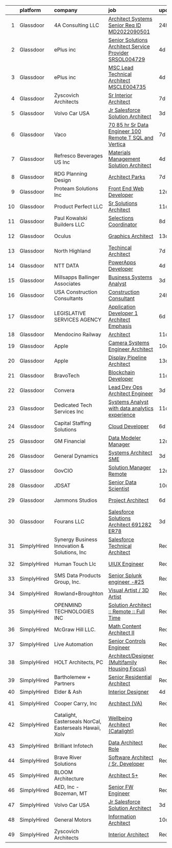 

|    | platform    | company                                                 | job                                                                                                                                                                                                                                                                                                                                                                                                                                                                                                                                                                                                                                                                                                                                                                                                                                                                                                                                                                                                                                                                                                                                                                                                                                                                                                                                                                                                                                                                                                                                     | update_time   | location         |
|---:|:------------|:--------------------------------------------------------|:----------------------------------------------------------------------------------------------------------------------------------------------------------------------------------------------------------------------------------------------------------------------------------------------------------------------------------------------------------------------------------------------------------------------------------------------------------------------------------------------------------------------------------------------------------------------------------------------------------------------------------------------------------------------------------------------------------------------------------------------------------------------------------------------------------------------------------------------------------------------------------------------------------------------------------------------------------------------------------------------------------------------------------------------------------------------------------------------------------------------------------------------------------------------------------------------------------------------------------------------------------------------------------------------------------------------------------------------------------------------------------------------------------------------------------------------------------------------------------------------------------------------------------------|:--------------|:-----------------|
|  1 | Glassdoor   | 4A Consulting  LLC                                      | [Architect Systems   Senior  Req ID  MD2022090501 ](https://www.glassdoor.com/partner/jobListing.htm?pos=127&ao=1110586&s=58&guid=0000018311b5d8c49a9ced67cf0b0d54&src=GD_JOB_AD&t=SR&vt=w&ea=1&cs=1_7b61e46f&cb=1662449474132&jobListingId=1008118655197&cpc=C4A69CCDBB3B9599&jrtk=3-0-1gc8rbm7ojm5o801-1gc8rbm8a2cgp000-ac0088144f261ed5--6NYlbfkN0BGCizsxE9aitO1vUpkCOkNjA4khoJ4428dqsWOkAa76xwerZKu-0wJEG9hz03oHvEiocMmCqk0OIWqrvbqU89P_Nk0sRkvRcCMBjaOqU8zsnzxBSIilXQ5rGcvlisutSrVImusP7DS61mHQQ-05lLYXHc1befoy7H3xL3UvLZZLL1IVE3w4HJyZrewOpIVO3LoN77SucfrkuyTz1pdq9_dJeNjOXOxnmEDHDVFlZHNTGH5sQJyqkvmkrZWS7r2d3nDdPEkGYlOvI8-EETKqF6v-tS8vJXSmbdvkKnW3IgL6BJTa-FIJGusMLwTDtG8goL7g-ZuQO7cDk09xpx9nC3gAt2-GligEpp3K1Zc3ZHpsptHHhzgDqehUdxQbDhqKDOTDIO7We6CdPhmX8g8TyHX3i_Voe3WBT9Swz2qvoeV2Zn2fo-SG5m25llrFFc0Q05h7oXJaM7uXH3f6L4h0ibwGQWx1Rkg8J6DXpdJk_sZmzvf70Bef8axegR9QK4v0JVlGH5p87h4ag%3D%3D)                                                                                                                                                                                                                                                                                                                                                                                                                                                                                                                                                                                                                                | 24h           | Baltimore, MD    |
|  2 | Glassdoor   | ePlus inc                                               | [Senior Solutions Architect  Service Provider    SRSOL004729](https://www.glassdoor.com/partner/jobListing.htm?pos=121&ao=1110586&s=58&guid=0000018311b5d8c49a9ced67cf0b0d54&src=GD_JOB_AD&t=SR&vt=w&ea=1&cs=1_7055e144&cb=1662449474132&jobListingId=1008111374659&cpc=334ABAF5D42DC775&jrtk=3-0-1gc8rbm7ojm5o801-1gc8rbm8a2cgp000-9cc023c7b90bbf1b--6NYlbfkN0B4q5ZfxtiYuHthRCrlNTaH3IgnRrb9iipLWN6eJD-7mZ_ik5fnnuNKhefJl6Hd361zlzf3QU9X6Q1cuA5UIKmYJlr5uAAofD6NWvPKtuP3MY4dzC-I1UU-MfhvV_T8kXT1w2DHu2Y_39IjfekKBIiO0WXovAeHeJbYIfBVfqBNi3GAZua65LgYW03XIbQSkME1HTjKrNdb18NsmQ54ey2Hmtdv5kE74-QMayg9g9ohxIIsIpDxczo7z2LN-_p0dxaiOh9Vgxj1mxzBQO8GwH2VMSTjvIjKmbrCKYMcUFxIq-b3X1hAmvQ7j5gHCe4sdCFLE2jfHSHyGDN9A_u0yx2C_DtwvJbwHIErsImmx0iLq_Rjldgu3DR5xbJV0DwkOswR-tNxhayxWUGEC1PenNw5jOM-W0Em0O7E9kAa6PdmUhCjmaaylDkcepfw5I5hoFT3efvRFT_kCqF-Omn8f4ow7ayGPEXRtvlPo1Vis8hFDTtmoqbtAZ6Uwrnix1lI7WVXUORKVJ_7GojT5SU1Qi5KJuPkNv5QRz8s_8uwFUqeBTR0z8hc2Hls5h0Bslzs2R8%3D)                                                                                                                                                                                                                                                                                                                                                                                                                                                                                                                                                                    | 4d            | Remote           |
|  3 | Glassdoor   | ePlus inc                                               | [MSC Lead Technical Architect   MSCLE004735](https://www.glassdoor.com/partner/jobListing.htm?pos=119&ao=1110586&s=58&guid=0000018311b5d8c49a9ced67cf0b0d54&src=GD_JOB_AD&t=SR&vt=w&ea=1&cs=1_bae05553&cb=1662449474132&jobListingId=1008111370798&cpc=334ABAF5D42DC775&jrtk=3-0-1gc8rbm7ojm5o801-1gc8rbm8a2cgp000-2bb8181d91120fcb--6NYlbfkN0B4q5ZfxtiYuHthRCrlNTaH3IgnRrb9iipLWN6eJD-7mZ_ik5fnnuNKhefJl6Hd361zlzf3QU9X6V29Ip3QCw7trucpkv3ynzfhAJuVSdUO61W7pwcgG_13199poUquxtLW2X66B9R92M_jYvXQG082_8fKk-3WEHUJDvwwStRwspksEAob3uYo3uID5eKP7K9-ibvcPvDNG3P9kFHnhJ3DAHq2TTHbAeB_c5X1hI25WJpH35LcQkStXVC-vhq8RP3EHufX0HBDgz_iW6F9xVlXjghpALz4FN7Gaza6JVS3UlY1H2gKH44PsjjHNVkNfMtVhz8zerWK-TmgHl48jCofLFOzi7PWZl2XbiRx6OLeb-IUhatMuzvnybyFZ_wrz4o1WJOm8ISOKP0mfHSvZmY3W6rGE2DtoKoXTF9zPwAhjyQOrGoTIC7fqTIh9Ljo-pNv-Kzh6QMXf3ULWlhg687GPpzj4fIBf_x4d54925k8rP9g7NCD3lhtpQUjn5G-patbFqFsmwp53B_Rtgl8ymgaGg_KE09kbejuzz2nhXMeZPQnSmS_5DSV)                                                                                                                                                                                                                                                                                                                                                                                                                                                                                                                                                                                                   | 4d            | Remote           |
|  4 | Glassdoor   | Zyscovich Architects                                    | [Sr  Interior Architect](https://www.glassdoor.com/partner/jobListing.htm?pos=102&ao=1110586&s=58&guid=0000018311b5d8c49a9ced67cf0b0d54&src=GD_JOB_AD&t=SR&vt=w&ea=1&cs=1_aa66f710&cb=1662449474130&jobListingId=1008100966035&cpc=4EC7343FD7303E84&jrtk=3-0-1gc8rbm7ojm5o801-1gc8rbm8a2cgp000-bd70ce31e6c5a3ea--6NYlbfkN0A-cCLwqDCxWDl5XOvDXmRd_jo8w6VlaaYLlS1nNaGWYIHT3B26eUxgXCvOzkyBeN8neCow_QBeaJsRRK-rDa9Z8_yIh5j57G2QazWsXaYbohsW8rWre7umyBS_VN_PENXLAILfQadgSQs8YcswxEoeqQTkLJQNGSXRV93iK2A6EkMTt0gb6A-ohaDN33412ODkgaQwR2jn5sjCbYO5ssylKUl4GBj0Dn__pMdDw_lmLgAjdtIf9SJ3QNfn0jDjb8OBO6M7e3KAGs9EHvOpN8mA3wDyE3ndM-_Cl_BdWh8z5eZZXD7bRrj8hMdUG7TMiZuVbvttfJKVoObLgtD96qrCJCRfXSlozbPDVX5pGUv3tAN4IunbuM6KzqJteM0yPNN_uKhMcAWznJpjTbhMynC5-sxubvIj5TaOJ_Mxwb6y31wqVjKfrrW1Tx1fr0UVP3_Z_9kQqKraWCMmiYaG18zZboP1V2F1gQqhH1bpXlY3lHwt92O5aM3oci2AHjGQF1Bbp8pDhgbOog%3D%3D)                                                                                                                                                                                                                                                                                                                                                                                                                                                                                                                                                                                                                                                           | 7d            | Miami, FL        |
|  5 | Glassdoor   | Volvo Car USA                                           | [Jr Salesforce Solution Architect](https://www.glassdoor.com/partner/jobListing.htm?pos=107&ao=1110586&s=58&guid=0000018311b5d8c49a9ced67cf0b0d54&src=GD_JOB_AD&t=SR&vt=w&ea=1&cs=1_7021ddbb&cb=1662449474130&jobListingId=1008114221321&cpc=F793441F64F6F721&jrtk=3-0-1gc8rbm7ojm5o801-1gc8rbm8a2cgp000-8895955db7092102--6NYlbfkN0AO-lx13pzomzdSppJUWL3QXsQT8oyFk4U4LWH8QC50Ctogpds75WzduLbwVCt0i-ZrUHt8k36owMUDCSV4qAr0CS75ll3MzvkkwJvSla3IzsC9_BvG2WEVBRbb8LPcOz-eyID65ahjECUD7PQLg-FmCtFYjODmk0gFBA9DIh81l81LtSj1WxXyRmR4_sn95lB3HeP58QLCOvuwRYtq9LMh-z8XcPZ7ddFrIeUQPsszW4NsY3_mYPme4m17zkAyWEdK7GYwWoHb_Dc7BFg-J47PWVbwauV0PfA6bXS6DCodz492GIr4iqeg0zMRIc9UBXVVJqQ8BnAZvuPOPu8FRfkBfYk3uqgqIlDmb_9MastJFWjROfiAnPHtlYI4edPFQCIBDH1YqdTqaaAvL_MDVDhT_WZUPHBwlYlW0RjEVxmqsvANTEe3jWSDpk_lemmP1DKbXOGWfL-psKqth_Hioj9tG6RntM9EwZgM1vbu_7O60ZdMJ-U2YKmdlbwynpLcQRi4isSCcO5OSA%3D%3D)                                                                                                                                                                                                                                                                                                                                                                                                                                                                                                                                                                                                                                                 | 3d            | Mahwah, NJ       |
|  6 | Glassdoor   | Vaco                                                    | [ 70 85 hr   Sr  Data Engineer   100  Remote   T SQL and Vertica](https://www.glassdoor.com/partner/jobListing.htm?pos=129&ao=1110586&s=58&guid=0000018311b5d8c49a9ced67cf0b0d54&src=GD_JOB_AD&t=SR&vt=w&ea=1&cs=1_d5d06152&cb=1662449474132&jobListingId=1008101353520&cpc=9908D8D4413DBB8A&jrtk=3-0-1gc8rbm7ojm5o801-1gc8rbm8a2cgp000-bfc715d4bf694800--6NYlbfkN0D_sybMACCpf9B-677oK5j6rPldVB6BlrVvFjO_o-GJZbzuF-qh4PxErFUqfUsv_6sv-BsVYuS3gSBGHr1ASNq0VBn9wtWQStmYY1UiWyZzftou7gPMPdfhI0MXqxvu7oS8pOEr3Uq_nLj0f9Uywu1A_ZDlBNsuQ7n2RQDjGCpV_-rEe-QRSibEZncs7YBsDbwRpuilbLnrRH21i7eKhlGVPHVRV7qxGyI2A7vxDKbbXGodaSY8ZTzY_IT26_G8Kb7g06KgRS4bcEQ2zlR10-9jCsw_v9OLt77CfprvlKTN8fA1wLwdaZTrJEeAMW0oTbHYUHzpHSBjk5Tqq6pGcA48cB-Y_4WMKCjE_qoulwjMnMxCXe1eNKqootKKUY_Ux-RF0FJ6AQpsQcIbV3Vwt9P19HrLdhtiga47Jtm_s3kcFvA4zJSQkoRh4qp-LxXoqcLqhtDtylLK5c-OMtNVmxeQtj5bNT6Vojidf94XoYaaCeZEre8RLTa4rzgLLbtGxZv2xXBSyo8v1H8b36Zppl1X__a90ri-HEvaWTHV7nfx7A%3D%3D)                                                                                                                                                                                                                                                                                                                                                                                                                                                                                                                                                                                  | 7d            | Atlanta, GA      |
|  7 | Glassdoor   | Refresco Beverages US Inc                               | [Materials Management Solution Architect](https://www.glassdoor.com/partner/jobListing.htm?pos=117&ao=1110586&s=58&guid=0000018311b5d8c49a9ced67cf0b0d54&src=GD_JOB_AD&t=SR&vt=w&ea=1&cs=1_00b4999a&cb=1662449474131&jobListingId=1008111129073&cpc=5E31031E1AFF45A7&jrtk=3-0-1gc8rbm7ojm5o801-1gc8rbm8a2cgp000-446e7da43406e933--6NYlbfkN0DMDY1qTfQxz99MOJLbk-KpCMDcUXWZYNY2SGFN9lIh-p_PgFrArmefurxRdqBxsZOA5Bf3Qb6q_N325jMdEP2w3ud8jZZ6MWFx0_BzjTC9euCzhYWX2ruFgW1Rud1kzb8RjkmEEgvdGDIwlbWZqX2u3HNfua2VXN45H7UINPpgtN_BwPAsWtwu3MR6fv7fDjIyUF2Y7DrAsMkcJ-VtR4DliElliq4lYtmhww5sA3F23xdbwfjADY_HzsWTs2IS0jx6ziZGqa0XiehDSUHmESA7rCiAAZwAhdgDDlSVndAyezYS_7kNuWKV1P_DFumWZp_gcrt3T6OkPLZRCd16SA3jr-1ySq_RSqZ13qu-QE4eN76e3wrNX5dV0LkTCRa67kGLRrO5kYbNkneag3vWQon3wbOpFR86VWEm1M2IBz0wMICMfHHOQr5HOaQ-s8ukMn1Z0xvJX33x1gpvWkjV4MDrQ9xq3xTQsjDtcU4Sd2E8AFW11xKMcByJfgTO5BGxeYC15cAkDlAf9GPzUyAEi8QjmjMvOQoZ72OoagjfcWL8rg%3D%3D)                                                                                                                                                                                                                                                                                                                                                                                                                                                                                                                                                                                                          | 4d            | Tampa, FL        |
|  8 | Glassdoor   | RDG Planning   Design                                   | [Architect   Parks](https://www.glassdoor.com/partner/jobListing.htm?pos=130&ao=1136043&s=58&guid=0000018311b5d8c49a9ced67cf0b0d54&src=GD_JOB_AD&t=SR&vt=w&cs=1_47d61e8e&cb=1662449474132&jobListingId=1008101695942&jrtk=3-0-1gc8rbm7ojm5o801-1gc8rbm8a2cgp000-4f60b3472fb9476b-)                                                                                                                                                                                                                                                                                                                                                                                                                                                                                                                                                                                                                                                                                                                                                                                                                                                                                                                                                                                                                                                                                                                                                                                                                                                      | 7d            | Des Moines, IA   |
|  9 | Glassdoor   | Proteam Solutions Inc                                   | [Front End Web Developer](https://www.glassdoor.com/partner/jobListing.htm?pos=122&ao=1110586&s=58&guid=0000018311b5d8c49a9ced67cf0b0d54&src=GD_JOB_AD&t=SR&vt=w&ea=1&cs=1_5ab8821e&cb=1662449474132&jobListingId=1008091137252&cpc=AF1E4A3695F490BE&jrtk=3-0-1gc8rbm7ojm5o801-1gc8rbm8a2cgp000-dd6c08faadf37115--6NYlbfkN0AEHyidsAqlM5jU6RNZv1Yf_D4e3sgfUyke_uMGTUdwuGEsMH9zTzauIRFeNPBJHlodDlTGyJUwJMFRv5zvDyW5FETHsrmkCkUYtva-hRvJGLvxjuYoJqYXkKy1qkxE8KcagxybYg020dSgpxPbynTTAIPFim1awQ0Ml2S4SrkakjOfn7Lanupn2-NlCEWa9EjvHA-dXFP45E4PFgaeO-4tbhKH2YyIiMxMC9KKvC2opecCROjpyzuLKykNvAfmzSgbDxk3cxOYOMSFhePTUH4Szig3TcrtRE4-55PC0mXJpQjH8qc0mnPNHispVcdRRse_B36-9zxjBbqE4J_kazLgWE2XviC00ybST7NaD6InaguKW5dMrL_z44BkPr-T2jknOZDYB9dcJbrqDGWQip_MYgzfMhmHmXsaRJ02rqagpvGQ4Z-8065gbUZKtLdZIkGY0-E6Ab3Wn6d6o1xEgIooZQrDZYwaX3gqlfcs_OZ7k_MXYbYAXcKgnFO17Y2GGYGxSVw4NhnJCA%3D%3D)                                                                                                                                                                                                                                                                                                                                                                                                                                                                                                                                                                                                                                                          | 12d           | Remote           |
| 10 | Glassdoor   | Product Perfect  LLC                                    | [Sr  Solutions Architect](https://www.glassdoor.com/partner/jobListing.htm?pos=110&ao=1110586&s=58&guid=0000018311b5d8c49a9ced67cf0b0d54&src=GD_JOB_AD&t=SR&vt=w&ea=1&cs=1_8ba0ecc5&cb=1662449474131&jobListingId=1008094626429&cpc=036CEF58F9688075&jrtk=3-0-1gc8rbm7ojm5o801-1gc8rbm8a2cgp000-9f5ae63940be29bf--6NYlbfkN0D15n6ArZDILYzaLS17ey_l48sIunGxDTdWFb4-hqD_rs1VCzvJP1hPnzavKSYGClu0Mw-rTpcL4_jex_MMwadaJIjfL_KtkMIUu-pRQZ3zIGltPUEbmcbEQz3veeB7_CnD-gD86OAQa789AvbfrbnSwS7hYejA0RndUjBEPrP8Cv0P4izKctpUQSz6faXYnC-k3InVxPbCfyTmWZ-koJ76eqHezLtFKdIpOX40gTRl3zjgAiaFZbiWsB4eNmGYJq6veXx4P0h4CCgNtPbZfJ_LYIgNIbtFNJ8KJzHkGoz55UV6LTps1eKLxCYEAdQPEEn8ARYXv-pUP6UzhS4MfhTTpG9O-oUiCgBxwYpUFvhX7OmwVSDxwD6lBaCaXmLJkLNlhdpjvdBIfBBeizF_RlcX442bHrLpYGg8SpmT-YuJfIh3mzmLdfAXjNJV1VPcLZyaSfEPIaSCg-pomVbbePPy8G_8wEGiAQvz4SV-uc3pMpjURxqeow2yNqKPJ0lta5E%3D)                                                                                                                                                                                                                                                                                                                                                                                                                                                                                                                                                                                                                                                                        | 11d           | Remote           |
| 11 | Glassdoor   | Paul Kowalski Builders  LLC                             | [Selections Coordinator](https://www.glassdoor.com/partner/jobListing.htm?pos=108&ao=1110586&s=58&guid=0000018311b5d8c49a9ced67cf0b0d54&src=GD_JOB_AD&t=SR&vt=w&ea=1&cs=1_deb7f439&cb=1662449474131&jobListingId=1008099502045&cpc=23F39E5DB52D8DE4&jrtk=3-0-1gc8rbm7ojm5o801-1gc8rbm8a2cgp000-d9576f35535fa12d--6NYlbfkN0BxGkuLrWDukVWZGWLmjFM4dT7tOdFa_h2zDJzyDc-2xlS1PA3IjXkkI3VdUX3D2aUaSreI56iaEq7hv7Oys77Ek4rtFlbrx_v0kPEtxp9sJ9W4XeP4HWv2ux3Wl8eyOtRlUro8lmk7dUzWPypenWMZB2BJfEuuQL40zeBlptkjMxx_14h712hrXzDv0EZP8Nyp4TiCX_jx3XNXnMr7xZT9Fjb0ptqz5TWcAAvwKnmQx0mw41du1t9dtV32s21-7LkaXwTEBIzZXsP-MYKbPnsIjTOeecEuhyd72VXyJ9igc5W5I_ostPImtb3s-_0eGBOkXQrt2cOe-UWKWH8Fsy6L-tcYQpe5ZSgtdcOcYRvUwfeZ66CPe2-VHAB2kBTI79YzLiD1bqD5hOO5TRKIKnHmrHZqjlu-OsoAHYGSuIABk1Us3uF5MrpP4zRKVg0I9F_BZZzQJOkq4OMJX1pjSZwv9KZjg-u_9vByaX-n3lIwvgGnsTbMap0YtSj0LISHArqYVJYRktcBhg%3D%3D)                                                                                                                                                                                                                                                                                                                                                                                                                                                                                                                                                                                                                                                           | 8d            | Charlotte, NC    |
| 12 | Glassdoor   | Oculus                                                  | [Graphics Architect](https://www.glassdoor.com/partner/jobListing.htm?pos=120&ao=1110586&s=58&guid=0000018311b5d8c49a9ced67cf0b0d54&src=GD_JOB_AD&t=SR&vt=w&cs=1_6055812c&cb=1662449474131&jobListingId=1008089729840&cpc=1CBFC3E34E2A31FF&jrtk=3-0-1gc8rbm7ojm5o801-1gc8rbm8a2cgp000-06593c3a392653bc--6NYlbfkN0DYl4UJW4r1Vl7FEn6T9F-rD9lpC-0oMJVSiWjK_MGUd8e8cHXcpv6KPyjLHZEfqkV4p65aMquXS3afkTk8QD09_mW6sRPpnPu8dWx8qLY4Jb39NsmxEXdcSuM54o3GTpnivYC9XaV1LzuAwDQGUinCnZ-ykaK7egvDEv6nrwYf-D6fb98hz2pyXr06d2qTXJHa1cQQZfJaCX8t5RCqxWfzk5NTkajGlRyZLgzVBVTSxiOCAwGyLxtBRdnJ0DYHykl5_8KwJQXqyUYdu_dyAQxVDthj5Le4U8OvqCOL9FfIIiTkpzuUCO2NH4v6c0R5u6sOzYM-TuafY_i62lqygUPGmPbmMRril_2OO6gsnG_GGHtcNYhbyVXM2cOvPQ9xTJiyTtwNZYxpE2FowTmpL9oCmquf63p7g0iNC3XXamQc6Sql8SW_LfIyoeBmVTRIyWJlL4Ymi9bftMqxCUbbD88XYOK8nswwwmCtC6R0k1gOFxQ3bWYSgOQEm-64TyVGiTW5LtbuOmg7giteps49Z2cfPiE_opf68f47NFW49VnhJGYNOwVOQNIiUSiHIEd-bUltE-smLkib5u7YLJJkVpMx689LRvA0Yb05ZAzRoSbNpieLlTLjubmmonO5X0Kl15RkZdUJDERyI3bQiJH8-fY2JARy5uiOkf8MwyitE_2ztTOgYDEt-OUbBCjeMAfASyjFSDabP92TFEUlFDI-OtrwZJ2xM7eRigxT-Ej7DMqZ1LAanEvpbGzHl01_aDbWvOoNkzqE0lTZx9tc05Z7fc9i84q6hxPwNnpHiL8XO-z0S9IGwvSmNlYa5uj8Dr5SlGLyt7hLl6fOLvJvcx_2inZnzsR23PNAUyzMTxcGQdbV-mrkBDfs5MOS5trMBcq1JpLtzYKq2525yStNjF6nRKy1IpgXTZVY-IAvX3niPxi8t1WZkUBDAjCBMD9Eqsrhjrd5SZYPfti8lkCqzJc4XYPdV4FGSyslkWF67hDLFsC-HIR3uvTAL6TcLOyEBarHA6W3X9_Nr_1-M7fFtl3DP9oty2UgWc4_IOi7_8nhM3BBWWwrEuzfAbgc_mBQxsGQEBU%3D)                                                                                  | 13d           | Redmond, WA      |
| 13 | Glassdoor   | North Highland                                          | [Techincal Architect](https://www.glassdoor.com/partner/jobListing.htm?pos=113&ao=1110586&s=58&guid=0000018311b5d8c49a9ced67cf0b0d54&src=GD_JOB_AD&t=SR&vt=w&ea=1&cs=1_27b8e91b&cb=1662449474131&jobListingId=1008101512850&cpc=C63BD00756FD6F58&jrtk=3-0-1gc8rbm7ojm5o801-1gc8rbm8a2cgp000-5a969d07a62f97b2--6NYlbfkN0DPcmXB2amxZraHSmo0hoPmuCS-O4LhIRacQ6rOWPkkcbX_TTieFwWJnT8qnFj-X-ktCu3Hm5qwYiFBsDilA6rQWhHku6RJi5yKSpa-OY24xTaUFk4lPvoZRUL1hC2B4M8JD_kCt_gXXHJwLlT3QfbuGvV1C7WK12OlSJey0iNY19pSIU_FOcDXvheH5ahEosv_bIN05Lwk-jPjInTJNNCLGVJYr1tHxDeuR0FOMZV9kr2YZqg_p9IvBLmSrkaLAWO-r24ea10dou4nTaNptDA3vFHZYCaMOEGA74W1Tpl2eRUPS1tsad9mCpOPpLDF5s0S5Fz0s64EO7G9_ePw_sbXP5DcQPowe7tLs8ZZpc4vfRhhVXXPlXXRtKXYcyvxjy0Ug-IDIraqtguTk2Kr1S0Bi_Oh2ai6xsrTMvWM7BHa_-IzF_5WyKsis710oOV3IeG1Cgu_l3QBFAvLDDKmpBC18Wij1jOkm_Pp2dAx0Vil0aQe4YWBF6B8YGsTlp9Q9MM%3D)                                                                                                                                                                                                                                                                                                                                                                                                                                                                                                                                                                                                                                                                            | 7d            | Atlanta, GA      |
| 14 | Glassdoor   | NTT DATA                                                | [PowerApps Developer](https://www.glassdoor.com/partner/jobListing.htm?pos=114&ao=1110586&s=58&guid=0000018311b5d8c49a9ced67cf0b0d54&src=GD_JOB_AD&t=SR&vt=w&ea=1&cs=1_403d5e6f&cb=1662449474131&jobListingId=1008111378738&cpc=EA19F5B90D514204&jrtk=3-0-1gc8rbm7ojm5o801-1gc8rbm8a2cgp000-cedc514b4803c38b--6NYlbfkN0DS5B6hYMvOegcHE98QLkTbjopye3yCAShDnYuFrYweB2YYYyzNi0CH0Ws7YwvT3sSX1N7nLKN9DOVgaGnId8hzxs0KcGwKO56ssvc5UYea8QEN2w6Kr9lc-s9uQtCnNYnW_XpVikgtDKM6ydOn5vbd2nmUIqwLB2csHqJXj0YQznRbH9H8lILS3gVA8roA4Ge-CCyTK_fHf7em6ph7ZvyHDofnf3lHsgTMtbgoxmS7vvpv2h083QCHTAbq3ATKCzKOM020TT9giu5SrOFG7t-J40IMhWnVy2zUAaRxy6XNAnumc7U0uBrN7wGMHbWpH3m-9OeEo5l3qQtmcmKvaeCZ2tO-SbhLFOwRhQV4Qp4vfrSSVBqSueHgGqwtEK6EJh8a_5gZyZjtpt8ikxeUDJrryicxSm4faFl7Zl1dur0mlBSEwsnvvLHSwIRyF3e-qVLMZGLtkxGhtMaWlPYdRV0wYxKe4_PMmIwp0jCWVpfCGT_DthnZTzVtrzSM-P24P2ZZEtF9ZrIBfAkDyguhRJcpivn69SUXzgUkm1fplSTuLTMgYAEyugIg)                                                                                                                                                                                                                                                                                                                                                                                                                                                                                                                                                                                                                          | 4d            | Bethesda, MD     |
| 15 | Glassdoor   | Millsapps  Ballinger   Associates                       | [Business Systems Analyst](https://www.glassdoor.com/partner/jobListing.htm?pos=115&ao=1110586&s=58&guid=0000018311b5d8c49a9ced67cf0b0d54&src=GD_JOB_AD&t=SR&vt=w&ea=1&cs=1_6e3fab07&cb=1662449474131&jobListingId=1008114353120&cpc=334ABAF5D42DC775&jrtk=3-0-1gc8rbm7ojm5o801-1gc8rbm8a2cgp000-d39379fc6ca236bb--6NYlbfkN0BzyIYrTMR_AjNKh_kvAG8N613gtHPANQ3sdLTkrtBd-xoNshQoLJlj9CtTyY_wqyCp0brVi6gqcXL91MuFQCbjdqsBwMduPIHJHTqWlIhl8FU7VsSIoyCqJlyOdgv6rkZFkAsX9RNXTRjHhTRA7TSHWA8eWpaph4agnvNi4jJyXyt3F-fsSAUexLBd8v2MW3nrNiubKkgZfkmnJYfV1TGCrUWWGtR7OPAG6F_-bZTXOCGXI4TH4CdAw6K67x2lN5j5xGdubLq1X2ebKVYL3Nsf7wh2NbD4ecBGHWT9a8nzD0UpEGqk5YtKFtt_tTRm_Dm3w19HFY6OlD9wQIVIM38OwjayIQRzdZMRKQhBlYLGOm-UFv89OwZx8nQ1BHMISyP0QsO8ryKGkA3UTO3_MrFO0KGTkuAigRJFZcK86aybu65HsKyTpg84iOoX2QM5oO74oJYKrygTsql0PqFW3vdW51rSwkQkMQYuhMZjXON0Sxn7M5rgtuYC94WqMaTdpWQ%3D)                                                                                                                                                                                                                                                                                                                                                                                                                                                                                                                                                                                                                                                                       | 3d            | Remote           |
| 16 | Glassdoor   | USA Construction Consultants                            | [Construction Consultant](https://www.glassdoor.com/partner/jobListing.htm?pos=111&ao=1110586&s=58&guid=0000018311b5d8c49a9ced67cf0b0d54&src=GD_JOB_AD&t=SR&vt=w&ea=1&cs=1_fb2f4e81&cb=1662449474131&jobListingId=1008119416540&cpc=BA15C3E50D27FFE8&jrtk=3-0-1gc8rbm7ojm5o801-1gc8rbm8a2cgp000-c45002d9429f7e6f--6NYlbfkN0Bi-g4OEguhQEx4pjzkmulzkFDPdVMQm6g82nLRMcVRUEL01Dp3X9kPhD_HE5lV52XpYshjxGADEFbLnsoa77zKfnqKdgV77-efptYxp0yYS2mm6t3NqzlB_U5TQzrVFb4xWwf-nafahi5oHN5BeukPpwjVysTnjws6SyI-VCi2IZAL6ufjJ-wXJ0xSqPo9hkSkd9hKZOOhURjR_3jxMyDpWY0ys9sUBR1pK74yob-WgA3zOyO400gL5L4qZ_2lMMGlPEvXsKMUhC6webHlH4xGPCkIux5bOIkuzhYV_Zpm99jj49Ib1pM1yfvnxKzdSUduWvD7BZnSrOEkXsUbAsnD-75GbMMF_kV8aVFErjk4Qwfb2aSZl7Ep3fvq6FJm8NhrSJGPRcFtPPOTWH9on--W0E3L_tjnyeCpwpDUq-mIkytP0NFNmkl1PDyyMyhTdWy2zNkjZHFQycT6EQC5R4kEBCs06sMG7WN8qF20b_RBNtSfleDg9KTV55ckEDciQ3dLSphOg2ghrQ%3D%3D)                                                                                                                                                                                                                                                                                                                                                                                                                                                                                                                                                                                                                                                          | 24h           | Austin, TX       |
| 17 | Glassdoor   | LEGISLATIVE SERVICES AGENCY                             | [Application Developer 1  Architect Emphasis ](https://www.glassdoor.com/partner/jobListing.htm?pos=101&ao=1110586&s=58&guid=0000018311b5d8c49a9ced67cf0b0d54&src=GD_JOB_AD&t=SR&vt=w&ea=1&cs=1_b332c3bc&cb=1662449474130&jobListingId=1008103792475&cpc=405EF0DA18C19EB6&jrtk=3-0-1gc8rbm7ojm5o801-1gc8rbm8a2cgp000-ff1743377b9c8c62--6NYlbfkN0Awd91QQlBkm4_9Px4C5NCakomm5JTl1BeWj9IHFZkNfUHgE6ZtMVivOnJ5irqzPzrHqcbR09g6SGILV7UKpULZG-VwJ3P_ePQJtdZfHKCH04bovvGU7_O-zKcHDvs9YvQFoc4JoIw0JpMYOWuniBC-YGbT8UU0FB59x8qAePXxcUEPYPu4u1ODR7T_FlfMT7t7KMk_fq6ZyYb6KcQ_LTZI6stL-BCKhcLoktD-Ck2Yd5bkq0jiDP8LodM9WdcXPwIhWnNb0l_nECwllAUo8NA03PbRlf2KNNXCmpDsoDbkRETZ_BnFEIf3GK9QsS56xph-5YPjhWvVgeu4IxlE52fmX7C1goE-0btS43j9DllPLFaVERa7XNXZMr5YNTL9_kZ4Y1oVf9L3UGzcD5ACJ8WfcwTNJKPj2PQphfFIshyax3Pen2sVlGwN3dUhX3ru9n43A9dzvW9z_pSje0qNgFoELBYpwz7ZGY36nmNTcNvF9PatZ86Eyo-2PFCbKg-AJGmVQtXBRINCM1Lo-cDuVm8dPf8wibvqFPL7Io3yNsY-Cg%3D%3D)                                                                                                                                                                                                                                                                                                                                                                                                                                                                                                                                                                                                     | 6d            | Indianapolis, IN |
| 18 | Glassdoor   | Mendocino Railway                                       | [Architect](https://www.glassdoor.com/partner/jobListing.htm?pos=104&ao=1110586&s=58&guid=0000018311b5d8c49a9ced67cf0b0d54&src=GD_JOB_AD&t=SR&vt=w&ea=1&cs=1_632a60a6&cb=1662449474130&jobListingId=1008094733832&cpc=D1CBE86395A4E5A8&jrtk=3-0-1gc8rbm7ojm5o801-1gc8rbm8a2cgp000-27a2b786bab4f234--6NYlbfkN0DlRBaetdcujZxFARGtANP-fd4Bh3rGuzz-fiPPgUNHxPoCvfOahMxQniW3-LODvSkzf0kBEB87dN0Pf36kiFPY_5pOsdGoWYkrOvRGidcKBer_XH_Y1nUBeaC2NlfqPYpEPI-bTSA2OIsH7EtgiV1PWvMQIPE7Mdj0jOOVVFYr640uliNZ9uytAyhCRVBuQMjEmUIChKcr798Jzu9PgrSi0ZYc696SM1osVa1lPir9Nt-vPmvrfLAX_T_rB6S3LG9_Xk5y_MkajowYdd89lmIYwF3iDPZO2cIs1SpWXa6WRLelkGqi8gjXV5MydKH2ZmO8GSaJI-07fEO6RsoM1F0Brwy4TdeoiwFYYiEq0sJsrmgsSQRtrcrtLYZGADObMr_vRKZmwLQr5L9YPD4hui4276EAoEn8eQXuQm7IiFXx7CSMYiyiE9RdNSOqK5yGmUaDvaSj2Zcg3hPESkW_5IEzFFe-C3XUMlBcpVIYzTp5GtmgNVgoGiaF)                                                                                                                                                                                                                                                                                                                                                                                                                                                                                                                                                                                                                                                                                                    | 11d           | Davis, CA        |
| 19 | Glassdoor   | Apple                                                   | [Camera Systems Engineer   Architect](https://www.glassdoor.com/partner/jobListing.htm?pos=118&ao=1110586&s=58&guid=0000018311b5d8c49a9ced67cf0b0d54&src=GD_JOB_AD&t=SR&vt=w&cs=1_f1e2b30f&cb=1662449474131&jobListingId=1008095803109&cpc=3BA4CE39D5B5DEF5&jrtk=3-0-1gc8rbm7ojm5o801-1gc8rbm8a2cgp000-c905b3cb426be869--6NYlbfkN0BvKrLyj5gPmtZO9T8euul8TCxuuKNOtzRJOomxnwSEodTz2Bc-sPZlO_uSwsktAeidGZZ0Ld8jLT7dvZKvGZ2hm6l0TojKdZoHXYQn68haPW_LpNlNgCRTWqDODgq6KYYRR5xbOr_x88kOjlLgR0beNoYp8vW97QuWEGfEwgx_WlP10Rf1PxvlbS98NqbuaoX9GVMJ_SJx5XFD9156US0Nn-0BB3tIFQOQk-fQPkJsjz3Ks0m2wh83hd05NvFgj9m7yhKTBm_DGSiLpFI1_NqnloucG4sDz_cqF7QaLv3phCmsx-Tj-Ij6WKZruC1hg7B1CJUcilCA4tv2oM6EorgIE_sGHwCDuGzN3wu2l8d8SvtoiQjJR1yKE59qqS-ann6aPD_8-4OIax626nK2KsW7ajGH6-BnPuklroYjLhMbeuWj9VlOq251-l762cXTbjhDvj-pUOUpppJtbAohMskSIfutRZMUSAmYhixlnfNT49ZblCfQi5h_6qfK4p7BefgfYmd0qkDnYatxny9M_qyasm-3CQto4sL-ZKX2tARFI-Od8z7-1tfbpWiNEjpnKEOWci9QdUpz5H_v42-fvqik4Txp0LYBm4tW-SjUQvLN8jJYgcfS3tfTHrKLziDTOuLRd4SFqBkhRtzxGR_w9zjNY1IhJSG03gRuQT7sNeUJSBkd0EIlFkVFQTGQd2xlj5OMcCmcfhwy5UqiW8Z_JpXVopA0wxQx3tXsJPYsZ1aaO2tsL_vJx6C0-0Srx-BykxGITbJZPedS-RtC0i5EfW--1b4n-rbe6FVoPkVTqLvIqvF2XSwsNUAF64jNj7Ak_H6eiXMq-ZrWqRJEetyPfXSIXgfl4ytisMz3xCuYUeKIf04ewvvQTlQLmugs77BQOLHCnUb6_XNjcf7GM5A5RvyWY_BazgblRa3Y3239NSTV6OWcWaXF2IWTont4GXRIkHuLqTI5FggWgmIst0tyxtk_)                                                                                                                                                                               | 10d           | Cupertino, CA    |
| 20 | Glassdoor   | Apple                                                   | [Display Pipeline Architect](https://www.glassdoor.com/partner/jobListing.htm?pos=116&ao=1110586&s=58&guid=0000018311b5d8c49a9ced67cf0b0d54&src=GD_JOB_AD&t=SR&vt=w&cs=1_45384769&cb=1662449474131&jobListingId=1008088537207&cpc=1160948BCBA38B5B&jrtk=3-0-1gc8rbm7ojm5o801-1gc8rbm8a2cgp000-889052181f810ff4--6NYlbfkN0BvKrLyj5gPmtZO9T8euul8TCxuuKNOtzRJOomxnwSEodTz2Bc-sPZl8WPllYOnI2h6eXIr7eaOcbO_by5nC9xsp6vFcSg-o_2lXBMtdHZl2idVMxEte8al4_cLmy4HmV7GEq6Dsa_vq-A17uGzxymzDDvy-J4FeVgKr8HmPb2WZRLSZ8v2Ql1fNd1zFVoY1Jvp1GplZavoqMpLRmGRWJALUUM6ToVr4u7qP_1R54vqQEuxI1LfQRiUvwOwff7TS63McHTXu7hXSdWTrTctpHDfHts3OC4RntAnGDn76U_d2WuJoF1lKQhjyMRvI6tGifbZlepsoffmeng5F2FOEIAV4uPq2UyYinbc1tQNrnEv0tX2S1PU6Y7_gufNzfOppKZYxUAj413xhG-IsxhJ4MF-F6df8bPCRzyeWSCOmyV1a2ydXg55_twYtlWuROOHznm0RnoRZaSR77kAS5lEXs5U6lugXCSWHOilsHBiFt4jxNAlaygcPgxScr8UG1fqZUoCB27RXyxgXnIySxHJAaXrk5NGIqOaz6P-lwQNNG32cmqvTRL_bZ2l0om4qc18ob6eI2fLp8E3XYZY_xVc86YeBg98pWEFy7vD-rZUVaZkE5GHs1Sqclp0SbFDnx0bXUkeUtitOLrEeu0624YR6CwpW1bI5Su7yoMbCUyZvCneLlyMGeizzMbhF-CLZCrfiZupOADnejJ-CL9O73yFLXt7yIN5crzOzh7-FyaxONLYDtu8SUiVMMTx_l8DfApLJQ9XNJ6Ri9xSbCSF89hLRbbR0bhd5OqWNnara4234WGIk3TvYMjFwrI4p8n_dXlryMhVRL2adAnNnR-TJ82xHAA1F-woIPLWa7eK5fRyFA7T86DZGJtoa13UWph7xjsZeMqB3kmgP1Zikl5ihaVBf-MJNE_2_iD4Lldf-hppRt74ZxmEhdiI8cTSfQ9EYuTap03RYXLqNqfbmw%3D%3D)                                                                                                                                                                                            | 13d           | San Diego, CA    |
| 21 | Glassdoor   | BravoTech                                               | [Blockchain Developer](https://www.glassdoor.com/partner/jobListing.htm?pos=125&ao=1110586&s=58&guid=0000018311b5d8c49a9ced67cf0b0d54&src=GD_JOB_AD&t=SR&vt=w&ea=1&cs=1_f78c64df&cb=1662449474132&jobListingId=1008095398102&cpc=BCC169F53084E245&jrtk=3-0-1gc8rbm7ojm5o801-1gc8rbm8a2cgp000-09b8eceab0ac3a0b--6NYlbfkN0DcwPijvFAVuwS00isnaAsnaxo_Z_HgQSbFyDgYlb4XLhg9TVLABSFF5KX1nJRPOQxOn8KT2aj6ncqK1fpv5xSl4CAtQAw9P5j0qDIAVs8Zkh5wFXXYfrn8J_b6_5HCjoM4C6086hCurrWbRHAZyYBC1ocEdtAZxlP0ARGUnmpbIvCw-o9RWKIX8mEzH-6c5RyLkZd8kQFJSNSjpaFh2ISOlychxUnkA4j1t2T82abHb7or-OJESsmj-vLdydjs063RxKbJPTxjVl7RPvUTEDcQA4ru1EGRwQUcrskTesFqrK_k3WPcQhTkuKko94kBlpDyl-Oz3_BZI-NfNgpz6I_cY6g2bjSV4uymUK6teNdvoNiuYpcFpysXS7YBw0V4vLjKGu1KK5niXUvOEQGbwI8Ij49UaP0Y0lL1p-Dm4DdR_ZVHyuDRaSAoeyRCxtM2J4PSypaToICHpuF_A_V667eDG19EBhFiAkJWdlMHeOqvx5pirh2fjMqr149lanpB0Etgn-sZDoaTEaPfpQQ6YFo5gAxhA3zTcwcMzyBW3HqVGgd5l8_8flXQpBvfFwzry_ejjbHFwaYuZNLty__ebkyl7jj1LUltD3Q2lHyhM5h_QeWkxwUCeS-KgC7YIgUb5Mq4rJXofTik-Xzbmh1dPuuL)                                                                                                                                                                                                                                                                                                                                                                                                                                                                                                                         | 11d           | Colleyville, TX  |
| 22 | Glassdoor   | Convera                                                 | [Lead Dev Ops Architect Engineer](https://www.glassdoor.com/partner/jobListing.htm?pos=112&ao=1110586&s=58&guid=0000018311b5d8c49a9ced67cf0b0d54&src=GD_JOB_AD&t=SR&vt=w&ea=1&cs=1_88eda45d&cb=1662449474131&jobListingId=1008114438030&cpc=BCC169F53084E245&jrtk=3-0-1gc8rbm7ojm5o801-1gc8rbm8a2cgp000-e6b6827efacde138--6NYlbfkN0D4haB4vwYn-UBdYBAtKYg96U4ykCohL1kTbcvmrxnqQlYwkKKinqkyUGaUBiNX42xa4KF8JLw3p4cSnDAxIDt3SZL-CIdsFGZbXurVBHh_RojEOPtxEI87vLKNvb-qXKskJc2yZ9_y2E9Xj9OkDJ7FdwJhxEZgT_F7H4nLCRJ8opfosHF4foGU1SKTUS0mZyoVsPigRVJtaQkAiAeMgue2Mv6PpCAurDKPNyDRHZPvuykWM0cqm_KWJy8-216oFGtBfQ6a0ZOuw5bQo1LwH0TIMkEBJ4MmbMWpdikRwt4u1eNzLtlCZmvsixip51sEBhIJtQf-q1V_LOT70Ptevs8CfkVRmac3xowAAPWY_-dVs4LHvEz0CEFFxLaEtIiS5xBu8DH7VMsbizynR_yu51BGrxbqWHbtnfiy74pnITItJXzw__W-Cxo_8qa2PCaz3M_LzmreWZ82DuVvTtBa3d9AOAxpr1cHWrgMHfuPoKfpkjMmgFaAhzttgF2aizqBxgE%3D)                                                                                                                                                                                                                                                                                                                                                                                                                                                                                                                                                                                                                                                                | 3d            | Remote           |
| 23 | Glassdoor   | Dedicated Tech Services  Inc                            | [Systems Analyst with data analytics experience](https://www.glassdoor.com/partner/jobListing.htm?pos=126&ao=1110586&s=58&guid=0000018311b5d8c49a9ced67cf0b0d54&src=GD_JOB_AD&t=SR&vt=w&ea=1&cs=1_39884fcc&cb=1662449474132&jobListingId=1008094495417&cpc=FA84DF7EA1EC2398&jrtk=3-0-1gc8rbm7ojm5o801-1gc8rbm8a2cgp000-7fec6ac878010f75--6NYlbfkN0D8WH-ySQlE34oWvS-kn80kAHW7HdhRbuAIYuiBguaH7yVljsgGxVgI8ZX-EoQgOGidNOtG2uSOsquFLSs14ChkJKYYzTVvW-Fnrgo-p2YVze-iNKiHgUrLVBixmhD6pcjE27L0gITTBtx8t8XVhzK4rN8lsN_vlJADb3TIdVB-IiFbcakEqg-KcBk4VHqIMdQtAtczSIF36MDFtKic9AYczUpfS4FwQbsr9XYd76SPyEiI0LyW5CWjuQ1rPcvPSCZr3GA-T8csxPsnpt-FENb352lobxSxg1cPwMGAaHAyQYMXic9cQBUszSfUaureibarPQrKrP42XqdFdYm5lnKCdtFE-zzKisVWYk3AnVYKR0EGTu5aafWnKzE8ejrQhmv3c4s0q0kBJR9_hicZ5RDYWnsNFSFK-AxPFWhyS6RnMSwSS7yTJpNAARyGW9SL6yCdUIi-xIOOMsxcyx2-oOC_r6KsF-WB6VDJYfnXV1-g8ZFOBg2Ex8ZSEmQ9Gwbh5azBeSyribPn1cpfkVrxmpjbqVO_QE0yySM%3D)                                                                                                                                                                                                                                                                                                                                                                                                                                                                                                                                                                                                                 | 11d           | Remote           |
| 24 | Glassdoor   | Capital Staffing Solutions                              | [Cloud Developer](https://www.glassdoor.com/partner/jobListing.htm?pos=128&ao=1110586&s=58&guid=0000018311b5d8c49a9ced67cf0b0d54&src=GD_JOB_AD&t=SR&vt=w&ea=1&cs=1_a9974d6f&cb=1662449474132&jobListingId=1008103561397&cpc=AC285F3A3ECA6BB0&jrtk=3-0-1gc8rbm7ojm5o801-1gc8rbm8a2cgp000-855e415d3f2b201f--6NYlbfkN0AHXq2vAVwR3IH7wgnTMdWCa3HguypIXx0DFudX-u0zu6XSU0N9gDGCMsnO9yvyAfMB_xxG2mXQ1xQ7AOMx08tMJgtemRZpDvA72yxE5_WLpOYDu0Kor4vpApG_CjqjNYbtnfXoH5nm8szys6ps7dNu4V9wltQTAi3zNWuwxgLsG2LxsT5hXGMuIEzqOulpdq9Hq_RhUXLiAAaglahJn14w7kapw8kU9rOIwoCVpti7lbJJEaDJRMn89gDnnmqwQAPbamlga7Fxm047wx2xJ5dI1GFphAZ0OZJaRENx3wbs6vR0VWscrKJJV1fGiy_vlLGnQrR5kJoDJodOgkGdjWBJUbPnj0Ap1gAH3_5WLqOo7lpOGioZBvTUTaFhjrEL86u1IEL5GGgHzs9ZwxDXj8Tc1d-Y66USD1L9hglZEL1IA5SAww1D_j69dg968qqeU7942tA3SuZJrbsQo6FibuBJ51ZKZomjgTPKtwTnvrePJV0NKyHBO98ni0EXtnC5ZuA%3D)                                                                                                                                                                                                                                                                                                                                                                                                                                                                                                                                                                                                                                                                                | 6d            | Remote           |
| 25 | Glassdoor   | GM Financial                                            | [Data Modeler Manager](https://www.glassdoor.com/partner/jobListing.htm?pos=109&ao=1110586&s=58&guid=0000018311b5d8c49a9ced67cf0b0d54&src=GD_JOB_AD&t=SR&vt=w&cs=1_f50bb89e&cb=1662449474130&jobListingId=1008090345260&cpc=D1B7150B9C545245&jrtk=3-0-1gc8rbm7ojm5o801-1gc8rbm8a2cgp000-8bb5f92f60d1b333--6NYlbfkN0CfpH2aSe_yWN7pjV6WFrWU4hEZi9Btn9eCdDUBIhjK5M5mY81rEexvugfeSup1QuHKAYj2uTOyIOEsYMY7MfmQDNCJjgnQC75bZ14M1WS4egbDI9qhbDN-sJgGO_8omQQKxA-of3wMgACGKDhS8HBT4gIB4PekLHJOukB4p6a5q3y33355ZpvG0RgcgRI_FaQ5LNdQY93d8AAg-BH8HsHj38XtVFhUxDZzCeRrhBu6flyHDSpTncJ55NwhMjKrUY91YqNNQhRg-A6hzIZSrQudySqWhf-pOckDHkel1MbGFx7NFsRFI5h3WsjshJ-si7qiA8MLMouC-zO5KZNhbAS2d2SLwDD6FJXH4BxgPTeeI0YL0Qyn9NE7ueHGt2-UBAyrcZtrGNwQrKhJilWm2Fk-AuZpOsm7xVAggFGEifIgUIXY4FkXiQuRmhhoVrh6DBSzllWNdiZw4oD9S4_zsr1_vLUSoJrpD15eagHb1G_y-yVFvzKd8yCaq56xpKo6vgvCZY0xBPvXwJahg3b7JT-CtILOnbZSgyyOODASjfUNOVX5RwGx8JcTHT-9SiUFvIdF7Cs5GkiyDnjaFSsdpSmk_R8gRzPcjefGgMS-n5hos5o70PsQCGvrm_UAXQUQhxHj4dx4Xf1q_YltbMBP84ncMwKoaKAwmCevgLdcL4Np469a4EnRrJnvtGFvKAYfjQiHbQ3f9AGvyXbgN_UjtfI1y1a9WaVPNg47X2NTo9f06B53jkwNElRrfaKsl-Xr5xT4uQM-f4YvH6Z1i_39X0ZajzFBihTTk5k%3D)                                                                                                                                                                                                                                                                                                                                                                                | 12d           | Remote           |
| 26 | Glassdoor   | General Dynamics                                        | [Systems Architect SME](https://www.glassdoor.com/partner/jobListing.htm?pos=106&ao=1110586&s=58&guid=0000018311b5d8c49a9ced67cf0b0d54&src=GD_JOB_AD&t=SR&vt=w&cs=1_631f68ba&cb=1662449474130&jobListingId=1008114845794&cpc=965F231502A4159E&jrtk=3-0-1gc8rbm7ojm5o801-1gc8rbm8a2cgp000-f9267bb369d91e31--6NYlbfkN0CA1BF1uV5NTSgZPFUb71OePktNXA0y4N44ecUliCBagMC6Bm4sb9_iNqZprKluZ8Cz50JpbFx4nAahwy6BA0zx-Hu7B0BpOb1FxRjAO9uBPGmgjbfxjh2WN9ZYIfx5pnKeowuWRNZRfLL1xb8m7qmj6DcyXPqMILNuzOV9tdDbXh3yLabAIm6cfBWutpfZwTd5ruohgaZRmQdAZ1sZNwJYfFIS8-dZGU5lmlnKzKHvDNyjr91Y9auvkvlLplwSljeNd6-X5r7uROO8yJpKcklbHxEFsMcPXP7A4GK2VkN2IQsYbpJjqxTycMWsVA3mvyQSeAGDw9_vUTsXUFUJOnyBjflVUv1La_XL2uAhN7qR5fxObig2rdez3JW3UhvdJQgbqDM3G6XAgiY41O3stwikjF5lDMHSUQygJXeGGHr6X83ZI7IaneLBrWNUiVBIzVwjORtCJ1c63CG9fTRXx-uSiVhx8r1t1EIJDcvXkfKg_Up84VyVca5qr0WRgd_9hhbe9CgSuq_rjmpGoNwpXjFRKMRo76f8lhNjj-VUT-JwJ_PuRro_JZ28lqZN55rCwDVus7GBE6LKtTwqcRFkpn88xMBuHmHuokhJeiavFx5Z49OmUlF_2C-2QHMJIbvBQ2UaBK2JAaItvKJeu4QRcWEWI4js-ZDJa2J6tGJovK_6c7JqQGqELEToXOOZ5LMeFQDG51zBaMNBzOy3AowqWCx3CGI43ri4qT_sfNIMT9HHVxXkH3cbrZfJQXL0IfKyd6ZGUycOyJ3_rphjoNCTuV9ukiLntQ_MdEyHnkNWIQRmuxPgcoKP0PdPlr1DvJ5leJQYtalJkzuJXuxlEJBJ4qZTcqXwQtj_gATqzHWBotMHuaHd26oh-W5PiB8FZwjJ9qgQ9_z6TyEYPqzk9iX9NQ7cKccJtS2uc2RkNnu7-2EZlvkU4WwjF_RqE7mpqIPGUPl3fdTUysI7sl4gX139wrDuw2jbIVFJAwqGURlMJ_XQl3w73Bf6A8td_CEICTvXxumUUDNz0ALmQacChwZgsvij0Bf_3gsHOuZIfota9V484d_sUPX7kCY9Fz9p1_HoTyNrrGSQiHE3PTUkhP1bpCD-XNQhAn0xGUB7ch_hi7M_1zWe5G6cFwaw4nGOMmbgXfbzp7JCiMPc3Q%3D%3D) | 3d            | Springfield, VA  |
| 27 | Glassdoor   | GovCIO                                                  | [Solution Manager  Remote ](https://www.glassdoor.com/partner/jobListing.htm?pos=123&ao=1110586&s=58&guid=0000018311b5d8c49a9ced67cf0b0d54&src=GD_JOB_AD&t=SR&vt=w&cs=1_3f700dae&cb=1662449474132&jobListingId=1008091953628&cpc=BAEB662971763A76&jrtk=3-0-1gc8rbm7ojm5o801-1gc8rbm8a2cgp000-80bae07a1849cf57--6NYlbfkN0A1nvzNsvV4qyCy1GhW1Freg0uBINZ7OaZ-2zU4Ex1TXeDNc16O9qNSfBUntGpaGoN3vHSZthsPG_zCFxL_aL7SK7LO9tqh7Z_RxOaZ6Zwy2iciZX3rZY-1l-XfD1WpPZA0BQqcIPvLTzOt3VkgqDxhVUfl6qsfEDB4K454XxCFKOEnV_NVBrqAseJ21vCIdVfw0pyQEZ6VwhX2uIPtNHgxXMkcT3-H5zwjCp7DQV8EAA5JFy95YqdvccfqmhZ6Qw5P3zF3cOBTX8iiSU-FRfzcF_j005O3UDAEEO5iztUQAb12WcMDdIIGZSGqu3Yr6FA3pLrHzAEM6OB301-YwilHzla0PhsaDaQ2a73jgkLqF2AwPU31gus7VrNGdO3gp-fGPvhgoOqNe9DYcusZSnp9Q6iNNKKU_FBxcn7wuVVAjFMcrvy-2Njp0fD3OlevvMO2EfvRwmu811mq2kJLMEo7T81aOoQ_tTH1g5XUxMGVSCneprgjNdkONiri067u4_cIarcceLgrtA%3D%3D)                                                                                                                                                                                                                                                                                                                                                                                                                                                                                                                                                                                                                                                             | 12d           | Fairfax, VA      |
| 28 | Glassdoor   | JDSAT                                                   | [Senior Data Scientist](https://www.glassdoor.com/partner/jobListing.htm?pos=105&ao=1110586&s=58&guid=0000018311b5d8c49a9ced67cf0b0d54&src=GD_JOB_AD&t=SR&vt=w&ea=1&cs=1_8ffafdc9&cb=1662449474130&jobListingId=1008097750695&cpc=414F59AAC079D902&jrtk=3-0-1gc8rbm7ojm5o801-1gc8rbm8a2cgp000-1604bfb96561577d--6NYlbfkN0CNCqarzBHAjWvwwCZZN_dE3g2SV_N4h8QJMbCWkhaZOLiWZKOHnE06HUBvAie8PxpwLzSA9fYe9JjhZ7BPMkEby5ZElg3SJZad-n9t81GiP25Zt1tAzPD9bgH_tMO1ts6sYaCPBVt635B-OWcPrL70MHIwleru9svgEJGnPl4nSo9utL-WyHzVciBX0EHI-mikOnCbc2ECqgc30-vI-JX6dYx7DQPA4A8pOISeN4AbjpxcG5UmAlDX25mqiPWcy-b9iDoYXrtaeN9OTjTX2GBzuEQS275Lxq8pgDEHFl4cNjQXcit2rylAjwqVBnvX8iHo2uPIEn7HqR0Q5g25TvPpSExwFbh-nbjSYy8tnAf1cHcRbwxK6nXa7eG5K5Lyu7456P909yPv8Z-9dJRgIwkxAmf7y3UntXsEMcLQe5HlmFodUyTS-Q2vnYVf7nmwb5OoBlFFH3EY0YZTjulWpptGoyCUa5btYFs%3D)                                                                                                                                                                                                                                                                                                                                                                                                                                                                                                                                                                                                                                                                                                          | 10d           | McLean, VA       |
| 29 | Glassdoor   | Jammons Studios                                         | [Project Architect](https://www.glassdoor.com/partner/jobListing.htm?pos=103&ao=1110586&s=58&guid=0000018311b5d8c49a9ced67cf0b0d54&src=GD_JOB_AD&t=SR&vt=w&ea=1&cs=1_2122ba7e&cb=1662449474130&jobListingId=1008104467273&cpc=E1C104E4DB0A9973&jrtk=3-0-1gc8rbm7ojm5o801-1gc8rbm8a2cgp000-68ff4f02a8d2462f--6NYlbfkN0C2ruSLbldHgJRxGqX58M4ekFWuaOJ1Xy3nZgzYPyc2K37hwv1yneRTxWtYhM2Pm8UmCH9c4JogdjFeYcdeeLsCmTTyoI5oOriMg79L0ZsIYeNEt8o-BIIa-sd-TYwH49y3u712sqnmDHTcl_WfveXofKDhrEodOz1RmX94QMw-0HI-C6bAO_zwd8asfxR0APW_LQXrAwr7-_L5gnQwrJW8lc8jlwQApTCEuxlHlp0C21lHBWGd7SGnmS1vj8v_wLIs4_xaeYyHwA86M0F73-c5EwDbVn92Gnip2e5JIT3IaSyKjFbCmunlzCcDVAwvX-QYJwGWTY3aFSlcRFXdaWlkmn6ygFzxrx1i0IJCOtW-dCv0TPaZXrtHfGt9VhcVaFPGM0dYZ4s9NBl7tqRzoiBPcjqDWrMf7jud9tcftMI5PnAtBiTcSDfG4aGty-GQUGIBCUPADlu4O39lqgFndJll9zH8BeR7kvaTnYc_1wUpEAs14gZnMWQo8tHGJVaJFpM%3D)                                                                                                                                                                                                                                                                                                                                                                                                                                                                                                                                                                                                                                                                              | 6d            | Scottsdale, AZ   |
| 30 | Glassdoor   | Fourans LLC                                             | [Salesforce Solutions Architect  691282   ER78 ](https://www.glassdoor.com/partner/jobListing.htm?pos=124&ao=1110586&s=58&guid=0000018311b5d8c49a9ced67cf0b0d54&src=GD_JOB_AD&t=SR&vt=w&ea=1&cs=1_2640c07e&cb=1662449474132&jobListingId=1008114346669&cpc=6193B0C32834B022&jrtk=3-0-1gc8rbm7ojm5o801-1gc8rbm8a2cgp000-7ab762ed65e28b3d--6NYlbfkN0B550PD24BIy2Hy5mwly5kZV7wFYgZrdY3sACBQOaEATd36NwkIYHxf31zFA6Ear_XydjpTcbVLiMgdGOWTdtcXawNI4NGI1PE05EnuwPnPnknDC8wz3r8pAezal5hZ1nqLQBa3i8V7_9nR6grLAyMxoFwYnz9ykuLvQ6teD3GVBVNqKnWR6iTRlQSyI9vQ22UuRoHHkhbdlu9BgEuwNM-3qGWcsTXTMhr6xG-1Y_qJmVNJAcTtea4bBjX7FFrIrHHHNjgDN524kvGq5vCkTFMIKjtW0H9VuYL69J7w0LWW73ZuNvS_FDgCZIpNcAr-LJtmKzFyLOFEL-QgPLzfTCEDiBhRHSQ61uaYAexKrPo-eb0pOLkAgmdVp6yx-Ded1xUoJ6TO4o9G2Ea2IwSj1bAH3CdkLBi1F5igk5Kf-ZDpolvIxZg_04VXesWwZR9xZMbdX9wDJwjX7ffPVyvMKGATofY8_C6-w3UDFwRFecWPSIMeTIf1vQ61YBybf3UcNng6qmTNZ52L7g%3D%3D)                                                                                                                                                                                                                                                                                                                                                                                                                                                                                                                                                                                                                                   | 3d            | Indianapolis, IN |
| 31 | SimplyHired | Synergy Business Innovation & Solutions, Inc            | [Salesforce Technical Architect](https://www.simplyhired.com/job/3CNkvVU7G0NTIXvlMTTAPhUPaQtZgcvOKtFcJbPE89MUN8Ya582xRA?q=visual+architect)                                                                                                                                                                                                                                                                                                                                                                                                                                                                                                                                                                                                                                                                                                                                                                                                                                                                                                                                                                                                                                                                                                                                                                                                                                                                                                                                                                                             | Recently      | Reston, VA       |
| 32 | SimplyHired | Human Touch Llc                                         | [UIUX Engineer](https://www.simplyhired.com/job/mLV3-vHBSWDu1VpB6i87RJZBJfxBzQHsFHiXEEj2qAuOeFi_t2UXXA?q=visual+architect)                                                                                                                                                                                                                                                                                                                                                                                                                                                                                                                                                                                                                                                                                                                                                                                                                                                                                                                                                                                                                                                                                                                                                                                                                                                                                                                                                                                                              | Recently      | Charleston, SC   |
| 33 | SimplyHired | SMS Data Products Group, Inc.                           | [Senior Splunk engineer -#25](https://www.simplyhired.com/job/sx7NMuqms34xZNXpNhR7o_T_Zogn5d3TSFg5mvixF5C9hYK6Q9VJZA?q=visual+architect)                                                                                                                                                                                                                                                                                                                                                                                                                                                                                                                                                                                                                                                                                                                                                                                                                                                                                                                                                                                                                                                                                                                                                                                                                                                                                                                                                                                                | Recently      | Montgomery, AL   |
| 34 | SimplyHired | Rowland+Broughton                                       | [Visual Artist / 3D Artist](https://www.simplyhired.com/job/a6jc09FaT-WsTWRX4SZ9r250FnXzzVMgqyOB-q7qjxkVTn6ELeF_Pg?q=visual+architect)                                                                                                                                                                                                                                                                                                                                                                                                                                                                                                                                                                                                                                                                                                                                                                                                                                                                                                                                                                                                                                                                                                                                                                                                                                                                                                                                                                                                  | Recently      | Denver, CO       |
| 35 | SimplyHired | OPENMIND TECHNOLOGIES INC                               | [Solution Architect :: Remote :: Full Time](https://www.simplyhired.com/job/sgJ3PTp6Pd_VesHcR8WuiDpv5XGQC_fNhuywFCJ2JTHxyY6IBgtBoA?q=visual+architect)                                                                                                                                                                                                                                                                                                                                                                                                                                                                                                                                                                                                                                                                                                                                                                                                                                                                                                                                                                                                                                                                                                                                                                                                                                                                                                                                                                                  | Recently      | Remote           |
| 36 | SimplyHired | McGraw Hill LLC.                                        | [Math Content Architect II](https://www.simplyhired.com/job/64Nn3dwH0_t4gN2_bmzrHIEw2Snyo_Q21RdlEnu1koMbTLKdSWO6pw?q=visual+architect)                                                                                                                                                                                                                                                                                                                                                                                                                                                                                                                                                                                                                                                                                                                                                                                                                                                                                                                                                                                                                                                                                                                                                                                                                                                                                                                                                                                                  | Recently      | Los Angeles, CA  |
| 37 | SimplyHired | Live Automation                                         | [Senior Controls Engineer](https://www.simplyhired.com/job/RW14UB_EyNKnBbNLLS6sL8dYUfm0abMroNBUZBTObsw_iwMt8wEAiA?q=visual+architect)                                                                                                                                                                                                                                                                                                                                                                                                                                                                                                                                                                                                                                                                                                                                                                                                                                                                                                                                                                                                                                                                                                                                                                                                                                                                                                                                                                                                   | Recently      | Sterling, MA     |
| 38 | SimplyHired | HOLT Architects, PC                                     | [Architect/Designer (Multifamily Housing Focus)](https://www.simplyhired.com/job/92bW0UnSpt1rI5H5iEb4suCHxkhTd4NDV5LeC1mIONK5QO3V8lm1Sg?q=visual+architect)                                                                                                                                                                                                                                                                                                                                                                                                                                                                                                                                                                                                                                                                                                                                                                                                                                                                                                                                                                                                                                                                                                                                                                                                                                                                                                                                                                             | Recently      | Syracuse, NY     |
| 39 | SimplyHired | Bartholemew + Partners                                  | [Senior Residential Architect](https://www.simplyhired.com/job/DiRjDP1_Cvq7fv4MwpdjvwkOSeb8mQYfMuhO-WoMKIc9kvsweJSs0w?q=visual+architect)                                                                                                                                                                                                                                                                                                                                                                                                                                                                                                                                                                                                                                                                                                                                                                                                                                                                                                                                                                                                                                                                                                                                                                                                                                                                                                                                                                                               | Recently      | Palm Beach, FL   |
| 40 | SimplyHired | Elder & Ash                                             | [Interior Designer](https://www.simplyhired.com/job/pKK148CgHlAs_VbnNs6xw0RUDy_VO_Z5tX0tklKcPHc0C4IdCJzGoQ?q=visual+architect)                                                                                                                                                                                                                                                                                                                                                                                                                                                                                                                                                                                                                                                                                                                                                                                                                                                                                                                                                                                                                                                                                                                                                                                                                                                                                                                                                                                                          | 4d            | Remote           |
| 41 | SimplyHired | Cooper Carry, Inc                                       | [Architect (VA)](https://www.simplyhired.com/job/6WRIRqjwcoBCaQuLaqp-P-ADIAqUY1JYQrtL43yGKYL5ga_2sPQlww?q=visual+architect)                                                                                                                                                                                                                                                                                                                                                                                                                                                                                                                                                                                                                                                                                                                                                                                                                                                                                                                                                                                                                                                                                                                                                                                                                                                                                                                                                                                                             | Recently      | Alexandria, VA   |
| 42 | SimplyHired | Catalight, Easterseals NorCal, Easterseals Hawaii, Xolv | [Wellbeing Architect (Catalight)](https://www.simplyhired.com/job/yzLMm5uuTPn8tHQa6vstvq2Q_O27HCABuAFrEW3s3a66vOk_yoHAwA?q=visual+architect)                                                                                                                                                                                                                                                                                                                                                                                                                                                                                                                                                                                                                                                                                                                                                                                                                                                                                                                                                                                                                                                                                                                                                                                                                                                                                                                                                                                            | Recently      | Remote           |
| 43 | SimplyHired | Brilliant Infotech                                      | [Data Architect Role](https://www.simplyhired.com/job/HHKS7kn0xtfN1VesLYwlGsK3xbsc2yBgCU72bu-r2tfxe3NZ7WaNJA?q=visual+architect)                                                                                                                                                                                                                                                                                                                                                                                                                                                                                                                                                                                                                                                                                                                                                                                                                                                                                                                                                                                                                                                                                                                                                                                                                                                                                                                                                                                                        | Recently      | Remote           |
| 44 | SimplyHired | Brave River Solutions                                   | [Software Architect / Sr. Developer](https://www.simplyhired.com/job/GoDTEn55g589R9KC5aWOkbWZDoY-1JM-C4KDqP-3C2VVBiHTAgTmhQ?q=visual+architect)                                                                                                                                                                                                                                                                                                                                                                                                                                                                                                                                                                                                                                                                                                                                                                                                                                                                                                                                                                                                                                                                                                                                                                                                                                                                                                                                                                                         | Recently      | Warwick, RI      |
| 45 | SimplyHired | BLOOM Architecture                                      | [Architect 5+](https://www.simplyhired.com/job/bCPvVR2SdCDIZ_UejMUw0J9d8bQnRadXQLwfkdPnmgkz9EbJuCNvxQ?q=visual+architect)                                                                                                                                                                                                                                                                                                                                                                                                                                                                                                                                                                                                                                                                                                                                                                                                                                                                                                                                                                                                                                                                                                                                                                                                                                                                                                                                                                                                               | Recently      | Boston, MA       |
| 46 | SimplyHired | AED, Inc - Bozeman, MT                                  | [Senior FW Engineer](https://www.simplyhired.com/job/zINmUZXgScoXXgS_gyiF3t60esMGL8VWIM8nJ8Kv2CvxPHXAK-fHew?q=visual+architect)                                                                                                                                                                                                                                                                                                                                                                                                                                                                                                                                                                                                                                                                                                                                                                                                                                                                                                                                                                                                                                                                                                                                                                                                                                                                                                                                                                                                         | Recently      | Bozeman, MT      |
| 47 | SimplyHired | Volvo Car USA                                           | [Jr Salesforce Solution Architect](https://www.simplyhired.com/job/iG3JKMsLbgHmF0su157V_71DPNBnpsESuuEMIXoKQAKIQYx55muOmw?q=visual+architect)                                                                                                                                                                                                                                                                                                                                                                                                                                                                                                                                                                                                                                                                                                                                                                                                                                                                                                                                                                                                                                                                                                                                                                                                                                                                                                                                                                                           | 3d            | Mahwah, NJ       |
| 48 | SimplyHired | General Motors                                          | [Information Architect](https://www.simplyhired.com/job/HBmLbfY362E4sih6kmn_fDTyEQFwwJ_06WxhrTWwMIQepMMIU17mqw?q=visual+architect)                                                                                                                                                                                                                                                                                                                                                                                                                                                                                                                                                                                                                                                                                                                                                                                                                                                                                                                                                                                                                                                                                                                                                                                                                                                                                                                                                                                                      | 10d           | Remote           |
| 49 | SimplyHired | Zyscovich Architects                                    | [Interior Architect](https://www.simplyhired.com/job/fPq0a74f62KrmUrpqkOMhukZfNylin9CSbwuJuu7iArIlRLTTLaAbA?q=visual+architect)                                                                                                                                                                                                                                                                                                                                                                                                                                                                                                                                                                                                                                                                                                                                                                                                                                                                                                                                                                                                                                                                                                                                                                                                                                                                                                                                                                                                         | Recently      | Tampa, FL        |